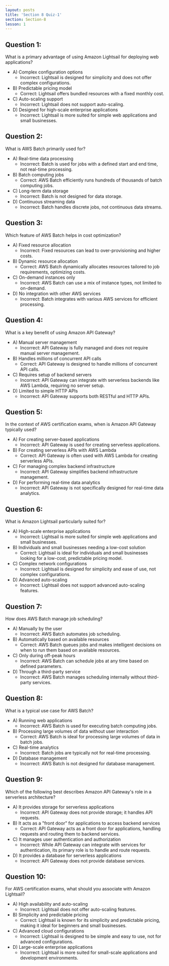 ```yaml
---
layout: posts
title: 'Section 8 Quiz-1'
section: Section-8
lesson: 1
---
```


<!-- Content Covered Lesson-1, Lesson-2, Lesson-3 of Section-8 -->

## Question 1:

What is a primary advantage of using Amazon Lightsail for deploying web applications?

- A) Complex configuration options
  - Incorrect: Lightsail is designed for simplicity and does not offer complex configurations.
- B) Predictable pricing model
  - Correct: Lightsail offers bundled resources with a fixed monthly cost.
- C) Auto-scaling support
  - Incorrect: Lightsail does not support auto-scaling.
- D) Designed for high-scale enterprise applications
  - Incorrect: Lightsail is more suited for simple web applications and small businesses.

<!-- pagebreak -->

## Question 2:

What is AWS Batch primarily used for?

- A) Real-time data processing
  - Incorrect: Batch is used for jobs with a defined start and end time, not real-time processing.
- B) Batch computing jobs
  - Correct: AWS Batch efficiently runs hundreds of thousands of batch computing jobs.
- C) Long-term data storage
  - Incorrect: Batch is not designed for data storage.
- D) Continuous streaming data
  - Incorrect: Batch handles discrete jobs, not continuous data streams.

<!-- pagebreak -->

## Question 3:

Which feature of AWS Batch helps in cost optimization?

- A) Fixed resource allocation
  - Incorrect: Fixed resources can lead to over-provisioning and higher costs.
- B) Dynamic resource allocation
  - Correct: AWS Batch dynamically allocates resources tailored to job requirements, optimizing costs.
- C) On-demand instances only
  - Incorrect: AWS Batch can use a mix of instance types, not limited to on-demand.
- D) No integration with other AWS services
  - Incorrect: Batch integrates with various AWS services for efficient processing.

<!-- pagebreak -->

## Question 4:

What is a key benefit of using Amazon API Gateway?

- A) Manual server management
  - Incorrect: API Gateway is fully managed and does not require manual server management.
- B) Handles millions of concurrent API calls
  - Correct: API Gateway is designed to handle millions of concurrent API calls.
- C) Requires setup of backend servers
  - Incorrect: API Gateway can integrate with serverless backends like AWS Lambda, requiring no server setup.
- D) Limited to simple HTTP APIs
  - Incorrect: API Gateway supports both RESTful and HTTP APIs.

<!-- pagebreak -->

## Question 5:

In the context of AWS certification exams, when is Amazon API Gateway typically used?

- A) For creating server-based applications
  - Incorrect: API Gateway is used for creating serverless applications.
- B) For creating serverless APIs with AWS Lambda
  - Correct: API Gateway is often used with AWS Lambda for creating serverless APIs.
- C) For managing complex backend infrastructure
  - Incorrect: API Gateway simplifies backend infrastructure management.
- D) For performing real-time data analytics
  - Incorrect: API Gateway is not specifically designed for real-time data analytics.

<!-- pagebreak -->

## Question 6:

What is Amazon Lightsail particularly suited for?

- A) High-scale enterprise applications
  - Incorrect: Lightsail is more suited for simple web applications and small businesses.
- B) Individuals and small businesses needing a low-cost solution
  - Correct: Lightsail is ideal for individuals and small businesses looking for a low-cost, predictable pricing model.
- C) Complex network configurations
  - Incorrect: Lightsail is designed for simplicity and ease of use, not complex configurations.
- D) Advanced auto-scaling
  - Incorrect: Lightsail does not support advanced auto-scaling features.

<!-- pagebreak -->

## Question 7:

How does AWS Batch manage job scheduling?

- A) Manually by the user
  - Incorrect: AWS Batch automates job scheduling.
- B) Automatically based on available resources
  - Correct: AWS Batch queues jobs and makes intelligent decisions on when to run them based on available resources.
- C) Only during off-peak hours
  - Incorrect: AWS Batch can schedule jobs at any time based on defined parameters.
- D) Through a third-party service
  - Incorrect: AWS Batch manages scheduling internally without third-party services.

<!-- pagebreak -->

## Question 8:

What is a typical use case for AWS Batch?

- A) Running web applications
  - Incorrect: AWS Batch is used for executing batch computing jobs.
- B) Processing large volumes of data without user interaction
  - Correct: AWS Batch is ideal for processing large volumes of data in batch jobs.
- C) Real-time analytics
  - Incorrect: Batch jobs are typically not for real-time processing.
- D) Database management
  - Incorrect: AWS Batch is not designed for database management.

<!-- pagebreak -->

## Question 9:

Which of the following best describes Amazon API Gateway's role in a serverless architecture?

- A) It provides storage for serverless applications
  - Incorrect: API Gateway does not provide storage; it handles API requests.
- B) It acts as a "front door" for applications to access backend services
  - Correct: API Gateway acts as a front door for applications, handling requests and routing them to backend services.
- C) It manages user authentication and authorization
  - Incorrect: While API Gateway can integrate with services for authentication, its primary role is to handle and route requests.
- D) It provides a database for serverless applications
  - Incorrect: API Gateway does not provide database services.

<!-- pagebreak -->

## Question 10:

For AWS certification exams, what should you associate with Amazon Lightsail?

- A) High availability and auto-scaling
  - Incorrect: Lightsail does not offer auto-scaling features.
- B) Simplicity and predictable pricing
  - Correct: Lightsail is known for its simplicity and predictable pricing, making it ideal for beginners and small businesses.
- C) Advanced cloud configurations
  - Incorrect: Lightsail is designed to be simple and easy to use, not for advanced configurations.
- D) Large-scale enterprise applications
  - Incorrect: Lightsail is more suited for small-scale applications and development environments.
